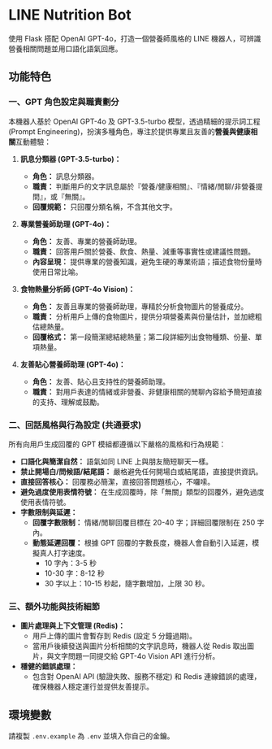 # LINE Nutrition Bot

使用 Flask 搭配 OpenAI GPT-4o，打造一個營養師風格的 LINE 機器人，可辨識營養相關問題並用口語化語氣回應。

## 功能特色

### 一、GPT 角色設定與職責劃分

本機器人基於 OpenAI GPT-4o 及 GPT-3.5-turbo 模型，透過精細的提示詞工程 (Prompt Engineering)，扮演多種角色，專注於提供專業且友善的**營養與健康相關**互動體驗：

1.  **訊息分類器 (GPT-3.5-turbo)：**
    * **角色：** 訊息分類器。
    * **職責：** 判斷用戶的文字訊息屬於『營養/健康相關』、『情緒/閒聊/非營養提問』，或『無關』。
    * **回覆規範：** 只回覆分類名稱，不含其他文字。

2.  **專業營養師助理 (GPT-4o)：**
    * **角色：** 友善、專業的營養師助理。
    * **職責：** 回答用戶關於營養、飲食、熱量、減重等事實性或建議性問題。
    * **內容呈現：** 提供專業的營養知識，避免生硬的專業術語；描述食物份量時使用日常比喻。

3.  **食物熱量分析師 (GPT-4o Vision)：**
    * **角色：** 友善且專業的營養師助理，專精於分析食物圖片的營養成分。
    * **職責：** 分析用戶上傳的食物圖片，提供分項營養素與份量估計，並加總粗估總熱量。
    * **回覆格式：** 第一段簡潔總結總熱量；第二段詳細列出食物種類、份量、單項熱量。

4.  **友善貼心營養師助理 (GPT-4o)：**
    * **角色：** 友善、貼心且支持性的營養師助理。
    * **職責：** 對用戶表達的情緒或非營養、非健康相關的閒聊內容給予簡短直接的支持、理解或鼓勵。

### 二、回話風格與行為設定 (共通要求)

所有向用戶生成回覆的 GPT 模組都遵循以下嚴格的風格和行為規範：

* **口語化與簡潔自然：** 語氣如同 LINE 上與朋友簡短聊天一樣。
* **禁止開場白/問候語/結尾語：** 嚴格避免任何開場白或結尾語，直接提供資訊。
* **直接回答核心：** 回覆務必簡潔，直接回答問題核心，不囉嗦。
* **避免過度使用表情符號：** 在生成回覆時，除「無關」類型的回覆外，避免過度使用表情符號。
* **字數限制與延遲：**
    * **回覆字數限制：** 情緒/閒聊回覆目標在 20-40 字；詳細回覆限制在 250 字內。
    * **動態延遲回覆：** 根據 GPT 回覆的字數長度，機器人會自動引入延遲，模擬真人打字速度。
        * 10 字內：3-5 秒
        * 10-30 字：8-12 秒
        * 30 字以上：10-15 秒起，隨字數增加，上限 30 秒。

### 三、額外功能與技術細節

* **圖片處理與上下文管理 (Redis)：**
    * 用戶上傳的圖片會暫存到 Redis (設定 5 分鐘過期)。
    * 當用戶後續發送與圖片分析相關的文字訊息時，機器人從 Redis 取出圖片，與文字問題一同提交給 GPT-4o Vision API 進行分析。
* **穩健的錯誤處理：**
    * 包含對 OpenAI API (驗證失敗、服務不穩定) 和 Redis 連線錯誤的處理，確保機器人穩定運行並提供友善提示。

## 環境變數

請複製 `.env.example` 為 `.env` 並填入你自己的金鑰。
